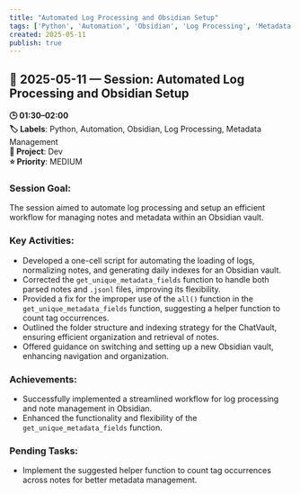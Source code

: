```yaml
---
title: "Automated Log Processing and Obsidian Setup"
tags: ['Python', 'Automation', 'Obsidian', 'Log Processing', 'Metadata Management']
created: 2025-05-11
publish: true
---
```


## 📅 2025-05-11 — Session: Automated Log Processing and Obsidian Setup

**🕒 01:30–02:00**  
**🏷️ Labels**: Python, Automation, Obsidian, Log Processing, Metadata Management  
**📂 Project**: Dev  
**⭐ Priority**: MEDIUM  


### Session Goal:
The session aimed to automate log processing and setup an efficient workflow for managing notes and metadata within an Obsidian vault.

### Key Activities:
- Developed a one-cell script for automating the loading of logs, normalizing notes, and generating daily indexes for an Obsidian vault.
- Corrected the `get_unique_metadata_fields` function to handle both parsed notes and `.jsonl` files, improving its flexibility.
- Provided a fix for the improper use of the `all()` function in the `get_unique_metadata_fields` function, suggesting a helper function to count tag occurrences.
- Outlined the folder structure and indexing strategy for the ChatVault, ensuring efficient organization and retrieval of notes.
- Offered guidance on switching and setting up a new Obsidian vault, enhancing navigation and organization.

### Achievements:
- Successfully implemented a streamlined workflow for log processing and note management in Obsidian.
- Enhanced the functionality and flexibility of the `get_unique_metadata_fields` function.

### Pending Tasks:
- Implement the suggested helper function to count tag occurrences across notes for better metadata management.
